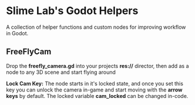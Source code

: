 <h1>Slime Lab's Godot Helpers</h1>
<p>A collection of helper functions and custom nodes for improving workflow in Godot.</p>

<h2>FreeFlyCam</h2>
<p>Drop the <b>freefly_camera.gd</b> into your projects <b>res://</b> director, then add as a node to any 3D scene and start flying around</p>
<p><b>Lock Cam Key:</b> The node starts in it's locked state, and once you set this key you can unlock the camera in-game and start moving with the <b>arrow keys</b> by default. The locked variable <b>cam_locked</b> can be changed in-code.</p>
